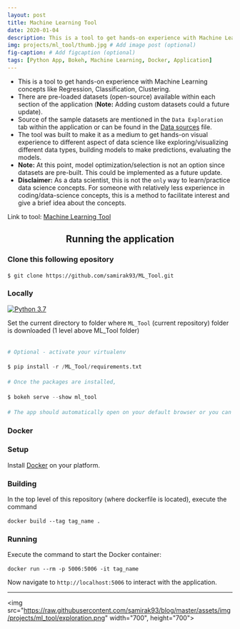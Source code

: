 ```yaml
---
layout: post
title: Machine Learning Tool
date: 2020-01-04
description: This is a tool to get hands-on experience with Machine Learning concepts like Regression, Classification, Clustering.
img: projects/ml_tool/thumb.jpg # Add image post (optional)
fig-caption: # Add figcaption (optional)
tags: [Python App, Bokeh, Machine Learning, Docker, Application]
---
```


- This is a tool to get hands-on experience with Machine Learning concepts like Regression, Classification, Clustering.
- There are pre-loaded datasets (open-source) available within each section of the application (**Note:** Adding custom datasets could a future update).
- Source of the sample datasets are mentioned in the `Data Exploration` tab within the application or can be found in the [Data sources](Data/data_sources.csv) file.
- The tool was built to make it as a medium to get hands-on visual experience to different aspect of data science like exploring/visualizing different data types, building models to make predictions, evaluating the models.
- **Note:** At this point, model optimization/selection is not an option since datasets are pre-built. This could be implemented as a future update.
- **Disclaimer:** As a data scientist, this is not the `only` way to learn/practice data science concepts. For someone with relatively less experience in coding/data-science concepts, this is a method to facilitate interest and give a brief idea about the concepts.

Link to tool: [Machine Learning Tool](https://github.com/samirak93/ML_Tool/)

<h2 align="center"> Running the application </h2>

### Clone this following epository

`$ git clone https://github.com/samirak93/ML_Tool.git`

### Locally

[![Python 3.7](https://img.shields.io/badge/Python-3.7+-blue.svg)](https://www.python.org/downloads/release/python-370/)

Set the current directory to folder where `ML_Tool` (current repository) folder is downloaded (1 level above ML_Tool folder)

```py

# Optional - activate your virtualenv

$ pip install -r /ML_Tool/requirements.txt

# Once the packages are installed,

$ bokeh serve --show ml_tool

# The app should automatically open on your default browser or you can view it at http://localhost:5006/ml_tool

```

### Docker

### Setup

Install [Docker](https://docs.docker.com/install/) on your platform.

### Building

In the top level of this repository (where dockerfile is located), execute the command

`docker build --tag tag_name .`

### Running

Execute the command to start the Docker container:

`docker run --rm -p 5006:5006 -it tag_name`

Now navigate to `http://localhost:5006` to interact with the application.

---

<img src="https://raw.githubusercontent.com/samirak93/blog/master/assets/img/projects/ml_tool/exploration.png" width="700", height="700">
